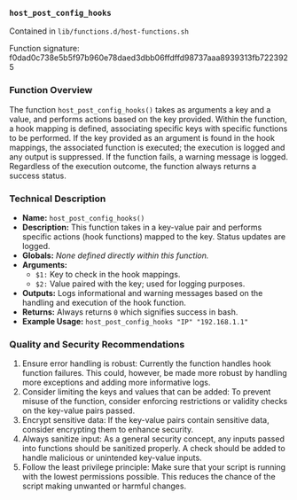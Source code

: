 ### `host_post_config_hooks`

Contained in `lib/functions.d/host-functions.sh`

Function signature: f0dad0c738e5b5f97b960e78daed3dbb06ffdffd98737aaa8939313fb7223925

### Function Overview

The function `host_post_config_hooks()` takes as arguments a key and a value, and performs actions based on the key provided. Within the function, a hook mapping is defined, associating specific keys with specific functions to be performed. If the key provided as an argument is found in the hook mappings, the associated function is executed; the execution is logged and any output is suppressed. If the function fails, a warning message is logged. Regardless of the execution outcome, the function always returns a success status.

### Technical Description

- **Name:** `host_post_config_hooks()`
- **Description:** This function takes in a key-value pair and performs specific actions (hook functions) mapped to the key. Status updates are logged.
- **Globals:** _None defined directly within this function._
- **Arguments:**
    - `$1:` Key to check in the hook mappings.
    - `$2:` Value paired with the key; used for logging purposes.
- **Outputs:** Logs informational and warning messages based on the handling and execution of the hook function.
- **Returns:** Always returns `0` which signifies success in bash.
- **Example Usage:** `host_post_config_hooks "IP" "192.168.1.1"`

### Quality and Security Recommendations

1. Ensure error handling is robust: Currently the function handles hook function failures. This could, however, be made more robust by handling more exceptions and adding more informative logs.
2. Consider limiting the keys and values that can be added: To prevent misuse of the function, consider enforcing restrictions or validity checks on the key-value pairs passed.
3. Encrypt sensitive data: If the key-value pairs contain sensitive data, consider encrypting them to enhance security.
4. Always sanitize input: As a general security concept, any inputs passed into functions should be sanitized properly. A check should be added to handle malicious or unintended key-value inputs.
5. Follow the least privilege principle: Make sure that your script is running with the lowest permissions possible. This reduces the chance of the script making unwanted or harmful changes.


